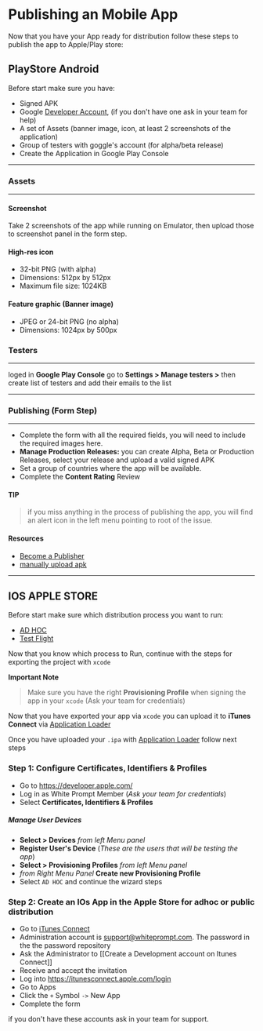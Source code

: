 # Publishing an Mobile App

Now that you have your App ready for distribution follow these steps to publish the app to Apple/Play store:

## PlayStore Android

Before start make sure you have:
- Signed APK 
- Google [Developer Account], (if you don't have one ask in your team for help)
- A set of Assets (banner image, icon, at least 2 screenshots of the application)
- Group of testers with goggle's account (for alpha/beta release)
- Create the Application in Google Play Console

---

### Assets

---


#### Screenshot
Take 2 screenshots of the app while running on Emulator, then upload those to screenshot panel in the form step.

#### High-res icon
- 32-bit PNG (with alpha)
- Dimensions: 512px by 512px
- Maximum file size: 1024KB

#### Feature graphic (Banner image)
- JPEG or 24-bit PNG (no alpha)
- Dimensions: 1024px by 500px

### Testers
---

loged in **Google Play Console** go to **Settings > Manage testers >** then create list of testers and add their emails to the list

---

### Publishing (Form Step)
---

- Complete the form with all the required fields, you will need to include the required images here.
- **Manage Production Releases:** you can create Alpha, Beta or Production Releases, select your release and upload a valid signed APK
- Set a group of countries where the app will be available.
- Complete the **Content Rating** Review

#### TIP
>if you miss anything in the process of publishing the app, you will find an alert icon in the left menu pointing to root of the issue.

#### Resources
- [Become a Publisher]
- [manually upload apk]

______

## IOS APPLE STORE


Before start make sure which distribution process you want to run: 
- [AD HOC]  
- [Test Flight]


Now that you know which process to Run, continue with the steps for exporting the project with `xcode`

**Important Note**

>Make sure you have the right **Provisioning Profile** when signing the app in your `xcode` (Ask your team for credentials)


Now that you have exported your app via `xcode` you can upload it to **iTunes Connect** via [Application Loader]


Once you have uploaded your `.ipa` with [Application Loader]  follow next steps

### Step 1: Configure Certificates, Identifiers & Profiles
- Go to https://developer.apple.com/
- Log in as White Prompt Member (_Ask your team for credentials_)
-  Select **Certificates, Identifiers & Profiles**

##### Manage User Devices
-  **Select > Devices**  _from left Menu panel_
-  **Register User's Device** (_These are the users that will be testing the app_)
-  **Select > Provisioning Profiles** _from left Menu panel_
-  _from Right Menu Panel_ **Create new Provisioning Profile**
-  Select `AD HOC` and continue the wizard steps



### Step 2: Create an IOs App in the Apple Store for adhoc or public distribution
- Go to [iTunes Connect]
- Administration account is support@whiteprompt.com. The password in the the password repository
- Ask the Administrator to [[Create a Development account on Itunes Connect]] 
- Receive and accept the invitation
- Log into https://itunesconnect.apple.com/login
- Go to Apps
- Click the `+` Symbol `->` New App
- Complete the form



if you don't have these accounts ask in your team for support.









[Developer Account]: https://play.google.com
[Become a Publisher]: https://developer.xamarin.com/guides/android/deployment,_testing,_and_metrics/publishing_an_application/part_3_-_publishing_an_application_on_google_play/

[manually upload apk]:https://developer.xamarin.com/guides/android/deployment,_testing,_and_metrics/publishing_an_application/part_3_-_publishing_an_application_on_google_play/manually-uploading-the-apk/

[Apple Developer Account]: https://developer.apple.com/
[iTunes Connect]: https://itunesconnect.apple.com
[Application Loader]: http://help.apple.com/itc/apploader/
[AD HOC]: https://developer.apple.com/library/content/documentation/IDEs/Conceptual/AppDistributionGuide/TestingYouriOSApp/TestingYouriOSApp.html
[Test Flight]: https://developer.apple.com/library/content/documentation/IDEs/Conceptual/AppDistributionGuide/DistributingYourAppUsingTestFlight/DistributingYourAppUsingTestFlight.html
